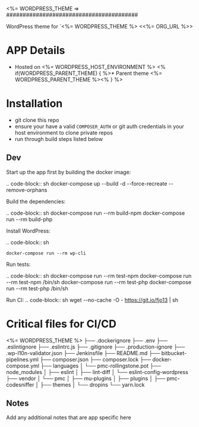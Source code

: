 <%= WORDPRESS_THEME =>
########################################

WordPress theme for `<%= WORDPRESS_THEME %> <<%= ORG_URL %>>

APP Details
=============

* Hosted on <%= WORDPRESS_HOST_ENVIRONMENT %>
<% if(WORDPRESS_PARENT_THEME) { %>* Parent theme <%= WORDPRESS_PARENT_THEME %><% } %>

Installation
============
* git clone this repo
* ensure your have a valid `COMPOSER_AUTH` or git auth credentials in your host environment to clone private repos
* run through build steps listed below

Dev
-----
Start up the app first by building the docker image:

.. code-block:: sh
    docker-compose up --build -d --force-recreate --remove-orphans

Build the dependencies:

.. code-block:: sh
    docker-compose run --rm build-npm
    docker-compose run --rm build-php

Install WordPress:

.. code-block:: sh

    docker-compose run --rm wp-cli

Run tests:

.. code-block:: sh
    docker-compose run --rm test-npm
    docker-compose run --rm test-npm /bin/sh
    docker-compose run --rm test-php
    docker-compose run --rm test-php /bin/sh

Run CI:
.. code-block:: sh
    wget --no-cache -O - https://git.io/fjo13 | sh

Critical files for CI/CD
=============
<%= WORDPRESS_THEME %>
├── .dockerignore
├── .env
├── .eslintignore
├── .eslintrc.js
├── .gitignore
├── .production-ignore
├── .wp-l10n-validator.json
├── Jenkinsfile
├── README.md
├── bitbucket-pipelines.yml
├── composer.json
├── composer.lock
├── docker-compose.yml
├── languages
│   └── pmc-rollingstone.pot
├── node_modules
│   ├── eslint
│   ├── lint-diff
│   └── eslint-config-wordpress
├── vendor
│   └── pmc
│       ├── mu-plugins
│       ├── plugins
│       ├── pmc-codesniffer
│       ├── themes
│       └── dropins
└── yarn.lock

Notes
-----
Add any additional notes that are app specific here
